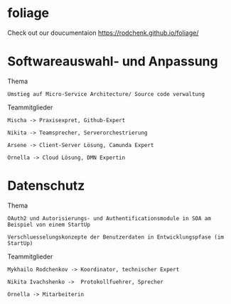 # foliage
Check out our doucumentaion
https://rodchenk.github.io/foliage/

# Softwareauswahl- und Anpassung

Thema

	Umstieg auf Micro-Service Architecture/ Source code verwaltung

Teammitglieder

	Mischa -> Praxisexpret, Github-Expert
	
	Nikita -> Teamsprecher, Serverorchestrierung
	
	Arsene -> Client-Server Lösung, Camunda Expert
	
	Ornella -> Cloud Lösung, DMN Expertin


# Datenschutz

Thema

	OAuth2 und Autorisierungs- und Authentificationsmodule in SOA am Beispiel von einem StartUp
	
	Verschluesselungskonzepte der Benutzerdaten in Entwicklungspfase (im StartUp)

Teammitglieder

	Mykhailo Rodchenkov -> Koordinator, technischer Expert
	
	Nikita Ivachshenko ->  Protokollfuehrer, Sprecher
	
	Ornella -> Mitarbeiterin
